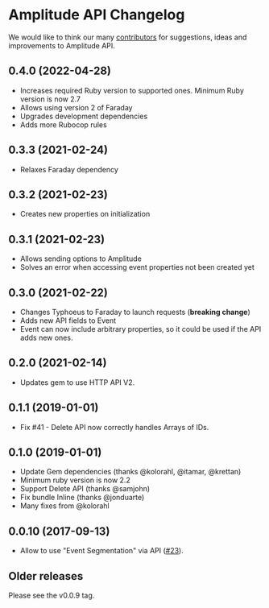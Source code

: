 # Amplitude API Changelog

We would like to think our many [contributors](https://github.com/toothrot/amplitude-api/graphs/contributors) for
suggestions, ideas and improvements to Amplitude API.

## 0.4.0 (2022-04-28)
* Increases required Ruby version to supported ones. Minimum Ruby version is now 2.7
* Allows using version 2 of Faraday
* Upgrades development dependencies
* Adds more Rubocop rules

## 0.3.3 (2021-02-24)
* Relaxes Faraday dependency

## 0.3.2 (2021-02-23)
* Creates new properties on initialization

## 0.3.1 (2021-02-23)
* Allows sending options to Amplitude
* Solves an error when accessing event properties not been created yet

## 0.3.0 (2021-02-22)

* Changes Typhoeus to Faraday to launch requests (**breaking change**)
* Adds new API fields to Event
* Event can now include arbitrary properties, so it could be used if the API adds new ones.

## 0.2.0 (2021-02-14)

* Updates gem to use HTTP API V2.

## 0.1.1 (2019-01-01)

* Fix #41 - Delete API now correctly handles Arrays of IDs.

## 0.1.0 (2019-01-01)

* Update Gem dependencies (thanks @kolorahl, @itamar, @krettan)
* Minimum ruby version is now 2.2
* Support Delete API (thanks @samjohn)
* Fix bundle Inline (thanks @jonduarte)
* Many fixes from @kolorahl

## 0.0.10 (2017-09-13)

* Allow to use "Event Segmentation" via API ([#23](https://github.com/toothrot/amplitude-api/pull/23)).

## Older releases

Please see the v0.0.9 tag.
